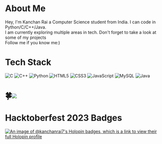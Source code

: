 
# About Me
Hey, I'm Kanchan Rai a Computer Science student from India. I can code in Python/C/C++/Java. 
<br>I am currently exploring multiple areas in tech. 
Don't forget to take a look at some of my projects 
<br>Follow me if you know me:)

# Tech Stack
![C](https://img.shields.io/badge/c-%2300599C.svg?style=for-the-badge&logo=c&logoColor=white) ![C++](https://img.shields.io/badge/c++-%2300599C.svg?style=for-the-badge&logo=c%2B%2B&logoColor=white) ![Python](https://img.shields.io/badge/python-3670A0?style=for-the-badge&logo=python&logoColor=ffdd54) ![HTML5](https://img.shields.io/badge/html5-%23E34F26.svg?style=for-the-badge&logo=html5&logoColor=white) ![CSS3](https://img.shields.io/badge/css3-%231572B6.svg?style=for-the-badge&logo=css3&logoColor=white) ![JavaScript](https://img.shields.io/badge/javascript-%23323330.svg?style=for-the-badge&logo=javascript&logoColor=%23F7DF1E) ![MySQL](https://img.shields.io/badge/mysql-%2300000f.svg?style=for-the-badge&logo=mysql&logoColor=white) ![Java](https://img.shields.io/badge/Java-ED8B00?style=for-the-badge&logo=java&logoColor=white)

# 🍀<img src="https://komarev.com/ghpvc/?username=kanchanrai7&&style=flat-square" align="center" />

# Hacktoberfest 2023 Badges
[![An image of @kanchanrai7's Holopin badges, which is a link to view their full Holopin profile](https://holopin.me/kanchanrai7)](https://holopin.io/@kanchanrai7)
